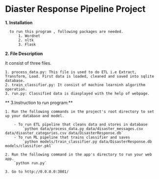 # Diaster Response Pipeline Project

**1. Installation**


      to run this program , following packages are needed.
          1. Wordnet
          2. nltk
          3. Flask
          
      
**2. File Description**
  
  It consist of three files.
  
    1. process_data.py: This file is used to do ETL i.e Extract, Transform, Load. First data is loaded, cleaned and saved into sqlite               database.
    2. train_classifier.py: It consist of machine learninh algorithm operation. 
    3. run.py: Classified data is diasplayed with the help of webpage. 
    


** 3.Instruction to run program:**


    1. Run the following commands in the project's root directory to set up your database and model.

        - To run ETL pipeline that cleans data and stores in database
            `python data/process_data.py data/disaster_messages.csv data/disaster_categories.csv data/DisasterResponse.db`
        - To run ML pipeline that trains classifier and saves
            `python models/train_classifier.py data/DisasterResponse.db models/classifier.pkl`   

    2. Run the following command in the app's directory to run your web app.
        `python run.py`

    3. Go to http://0.0.0.0:3001/

